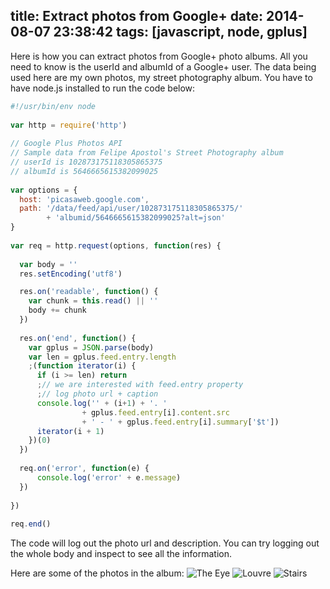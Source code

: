 title: Extract photos from Google+
date: 2014-08-07 23:38:42
tags: [javascript, node, gplus]
---

Here is how you can extract photos from Google+ photo albums. All you need to know is the userId and albumId of a Google+ user. The data being used here are my own photos, my street photography album. You have to have node.js installed to run the code below:

```js
#!/usr/bin/env node
 
var http = require('http')
 
// Google Plus Photos API
// Sample data from Felipe Apostol's Street Photography album
// userId is 102873175118305865375
// albumId is 5646665615382099025
 
var options = {
  host: 'picasaweb.google.com',
  path: '/data/feed/api/user/102873175118305865375/'
        + 'albumid/5646665615382099025?alt=json'
}
 
var req = http.request(options, function(res) {
 
  var body = ''
  res.setEncoding('utf8')

  res.on('readable', function() {
    var chunk = this.read() || ''
    body += chunk
  })
 
  res.on('end', function() {
    var gplus = JSON.parse(body)
    var len = gplus.feed.entry.length
    ;(function iterator(i) {
      if (i >= len) return
      ;// we are interested with feed.entry property
      ;// log photo url + caption
      console.log('' + (i+1) + '. '
                + gplus.feed.entry[i].content.src
                + ' - ' + gplus.feed.entry[i].summary['$t'])
      iterator(i + 1)
    })(0)
  })
 
  req.on('error', function(e) {
      console.log('error' + e.message)
  })
 
})
 
req.end()
```

The code will log out the photo url and description. You can try logging out the whole body and inspect to see all the information.

Here are some of the photos in the album:
![The Eye](http://lh6.ggpht.com/-qEohzb-j6o0/ToBNSlnTd-I/AAAAAAAADx8/YS00Zkk3QrA/P1100450.jpg)
![Louvre](http://lh6.ggpht.com/-CIaO4eMsdEw/Tnxu5BetWHI/AAAAAAAADrU/AqWGN-u4jxA/P1050525.jpg)
![Stairs](http://lh5.ggpht.com/-L1-WZpG41Ww/TmCtq1ThxSI/AAAAAAAADHQ/I4fgcJ6-FMY/nik_aug_11.jpg)

